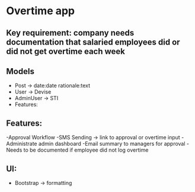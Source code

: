 # Overtime app


## Key requirement: company needs documentation that salaried employees did or did not get overtime each week

## Models

- Post -> date:date rationale:text
- User -> Devise
- AdminUser -> STI
- Features:

## Features:

-Approval Workflow
-SMS Sending -> link to approval or overtime input
-Administrate admin dashboard
-Email summary to managers for approval
-Needs to be documented if employee did not log overtime

## UI:

- Bootstrap -> formatting
